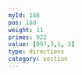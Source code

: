 ```yaml
---
myId: 168
pos: 168
weight: 11
primes: 922
value: [997,3,1,-3]
type: directions
category: section
---
```

